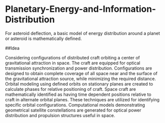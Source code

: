 Planetary-Energy-and-Information-Distribution
=============================================

For asteroid deflection, a basic model of energy distribution around a planet or asteroid is mathematically defined.


##Idea

Considering configurations of distributed craft orbiting a center of gravitational attraction in space. The craft are equipped for optical transmission synchronization and power distribution. Configurations are designed to obtain complete coverage of all space near and the surface of the gravitational attraction source, while minimizing the required distance. Orbital modeling using defined orbits on stationary planes are created to calculate phases for relative positioning of craft. Space craft are mathematically identified as having time dependent positions relative to craft in alternate orbital planes. These techniques are utilized for identifying specific orbital configurations. Computational models demonstrating geometrical satellite constellations are generated for optical power distribution and propulsion structures useful in space.
